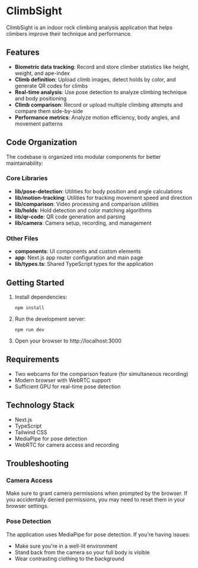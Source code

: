 # ClimbSight

ClimbSight is an indoor rock climbing analysis application that helps climbers improve their technique and performance.

## Features

- **Biometric data tracking**: Record and store climber statistics like height, weight, and ape-index
- **Climb definition**: Upload climb images, detect holds by color, and generate QR codes for climbs
- **Real-time analysis**: Use pose detection to analyze climbing technique and body positioning
- **Climb comparison**: Record or upload multiple climbing attempts and compare them side-by-side
- **Performance metrics**: Analyze motion efficiency, body angles, and movement patterns

## Code Organization

The codebase is organized into modular components for better maintainability:

### Core Libraries

- **lib/pose-detection**: Utilities for body position and angle calculations
- **lib/motion-tracking**: Utilities for tracking movement speed and direction
- **lib/comparison**: Video processing and comparison utilities
- **lib/holds**: Hold detection and color matching algorithms
- **lib/qr-code**: QR code generation and parsing
- **lib/camera**: Camera setup, recording, and management

### Other Files

- **components**: UI components and custom elements
- **app**: Next.js app router configuration and main page
- **lib/types.ts**: Shared TypeScript types for the application

## Getting Started

1. Install dependencies:
   ```
   npm install
   ```

2. Run the development server:
   ```
   npm run dev
   ```

3. Open your browser to http://localhost:3000

## Requirements

- Two webcams for the comparison feature (for simultaneous recording)
- Modern browser with WebRTC support
- Sufficient GPU for real-time pose detection

## Technology Stack

- Next.js
- TypeScript
- Tailwind CSS
- MediaPipe for pose detection
- WebRTC for camera access and recording

## Troubleshooting

### Camera Access

Make sure to grant camera permissions when prompted by the browser. If you accidentally denied permissions, you may need to reset them in your browser settings.

### Pose Detection

The application uses MediaPipe for pose detection. If you're having issues:
- Make sure you're in a well-lit environment
- Stand back from the camera so your full body is visible
- Wear contrasting clothing to the background 